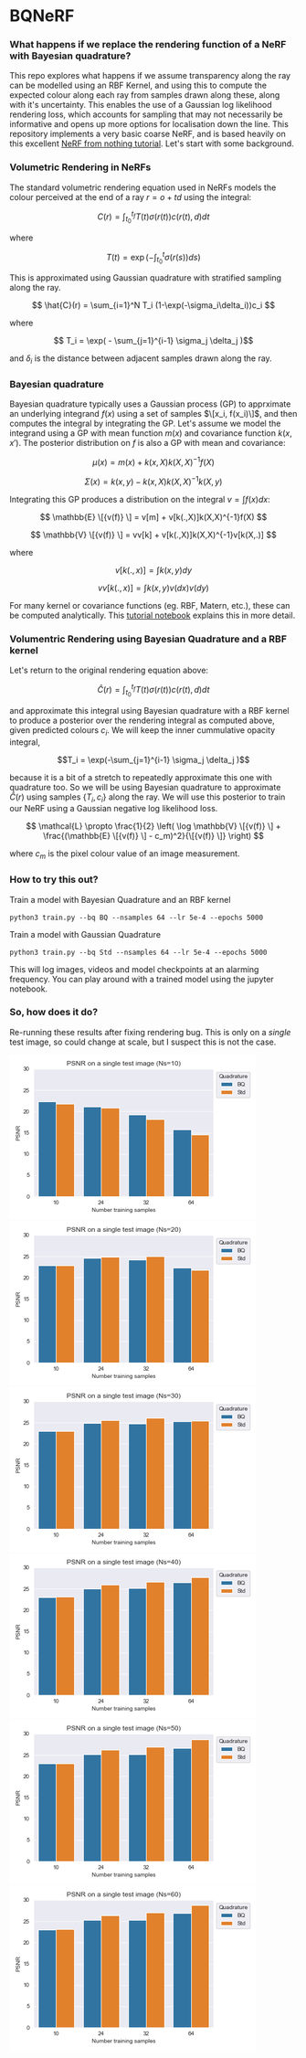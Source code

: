 # BQNeRF

### What happens if we replace the rendering function of a NeRF with Bayesian quadrature?


This repo explores what happens if we assume transparency along the ray can be modelled using an RBF Kernel, and using this to compute the expected colour along each ray from samples drawn along these, along with it's uncertainty. This enables the use of a Gaussian log likelihood rendering loss, which accounts for sampling that may not necessarily be informative and opens up more options for localisation down the line. This repository implements a very basic coarse NeRF, and is based heavily on this excellent [NeRF from nothing tutorial](https://towardsdatascience.com/its-nerf-from-nothing-build-a-vanilla-nerf-with-pytorch-7846e4c45666). Let's start with some background.

### Volumetric Rendering in NeRFs

The standard volumetric rendering equation used in NeRFs models the colour perceived at the end of a ray $r=o+td$ using the integral:

$$ C(r) = \int_{t_0}^{t_f} T(t) \sigma(r(t)) c(r(t),d) dt $$

where

$$ T(t) = \exp \left(-\int_{t_0}^{t} \sigma(r(s)) ds\right) $$

This is approximated using Gaussian quadrature with stratified sampling along the ray.

$$ \hat{C}(r) = \sum_{i=1}^N T_i (1-\exp(-\sigma_i\delta_i))c_i $$

where

$$ T_i = \exp( - \sum_{j=1}^{i-1} \sigma_j \delta_j )$$ 

and $\delta_i$ is the distance between adjacent samples drawn along the ray.

### Bayesian quadrature

Bayesian quadrature typically uses a Gaussian process (GP) to apprximate an underlying integrand $f(x)$ using a set of samples $\[x_i, f(x_i)\]$, and then computes the integral by integrating the GP. Let's assume we model the integrand using a GP with mean function $m(x)$ and covariance function $k(x,x')$. The posterior distribution on $f$ is also a GP with mean and covariance:

$$ \mu(x) = m(x) + k(x,X)k(X,X)^{-1}f(X) $$

$$ \Sigma(x) = k(x,y) - k(x,X)k(X,X)^{-1}k(X,y) $$ 

Integrating this GP produces a distribution on the integral $v = \int f(x) dx$:

$$ \mathbb{E} \[{v(f)} \] = v[m] + v[k(.,X)]k(X,X)^{-1}f(X) $$

$$ \mathbb{V} \[{v(f)} \] = vv[k] + v[k(.,X)]k(X,X)^{-1}v[k(X,.)] $$

where

$$ v[k(.,x)] = \int k(x,y) dy $$

$$ vv[k(.,x)] = \int k(x,y)v(dx)v(dy) $$

For many kernel or covariance functions (eg. RBF, Matern, etc.), these can be computed analytically. This [tutorial notebook](tutorial/Intro%20to%20Bayesian%20quadrature.ipynb) explains this in more detail.

### Volumentric Rendering using Bayesian Quadrature and a RBF kernel

Let's return to the original rendering equation above:

$$ \hat{C}(r) = \int_{t_0}^{t_f} T(t) \sigma(r(t)) c(r(t),d) dt $$

and approximate this integral using Bayesian quadrature with a RBF kernel to produce a posterior over the rendering integral as computed above, given predicted colours $c_i$. We will keep the inner cummulative opacity integral, 

$$T_i = \exp(-\sum_{j=1}^{i-1} \sigma_j \delta_j )$$

because it is a bit of a stretch to repeatedly approximate this one with quadrature too. So we will be using Bayesian quadrature to approximate $\hat{C}(r)$ using samples $\{T_i, c_i\}$ along the ray. We will use this posterior to train our NeRF using a Gaussian negative log likelihood loss.

$$ \mathcal{L}  \propto \frac{1}{2} \left( \log \mathbb{V} \[{v(f)} \] + \frac{(\mathbb{E} \[{v(f)} \] - c_m)^2}{\[{v(f)} \]} \right) $$

where $c_m$ is the pixel colour value of an image measurement.


### How to try this out?

Train a model with Bayesian Quadrature and an RBF kernel
```
python3 train.py --bq BQ --nsamples 64 --lr 5e-4 --epochs 5000
```
Train a model with Gaussian Quadrature
```
python3 train.py --bq Std --nsamples 64 --lr 5e-4 --epochs 5000
```

This will log images, videos and model checkpoints at an alarming frequency. You can play around with a trained model using the jupyter notebook.

### So, how does it do?

Re-running these results after fixing rendering bug. This is only on a *single* test image, so could change at scale, but I suspect this is not the case. 


![10 samples](/figs/Ns_10.png)![20 samples](./figs/Ns_20.png)
![30 samples](/figs/Ns_30.png)![40 samples](./figs/Ns_40.png)
![50 samples ](/figs/Ns_50.png)![60 samples](./figs/Ns_60.png)



